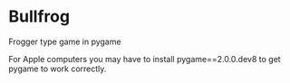 # Bullfrog
 Frogger type game in pygame

For Apple computers you may have to install pygame==2.0.0.dev8 to get pygame to work correctly.  
